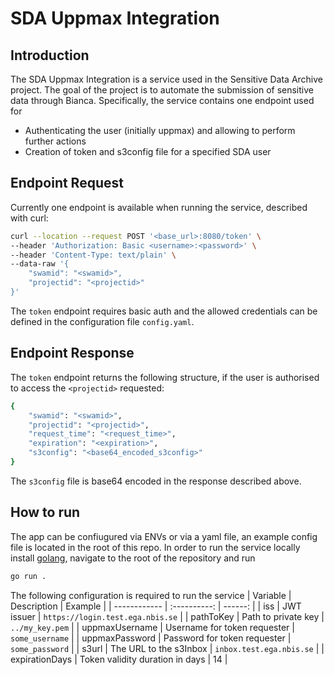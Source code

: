 # SDA Uppmax Integration

## Introduction

The SDA Uppmax Integration is a service used in the Sensitive Data Archive project. The goal of the project is to automate the submission of sensitive data through Bianca. Specifically, the service contains one endpoint used for
- Authenticating the user (initially uppmax) and allowing to perform further actions
- Creation of token and s3config file for a specified SDA user

## Endpoint Request

Currently one endpoint is available when running the service, described with curl:
```bash
curl --location --request POST '<base_url>:8080/token' \
--header 'Authorization: Basic <username>:<password>' \
--header 'Content-Type: text/plain' \
--data-raw '{
    "swamid": "<swamid>",
    "projectid": "<projectid>"
}'
```

The `token` endpoint requires basic auth and the allowed credentials can be defined in the configuration file `config.yaml`.

## Endpoint Response

The `token` endpoint returns the following structure, if the user is authorised to access the `<projectid>` requested:

```bash
{
    "swamid": "<swamid>",
    "projectid": "<projectid>",
    "request_time": "<request_time>",
    "expiration": "<expiration>",
    "s3config": "<base64_encoded_s3config>"
}
```
The `s3config` file is base64 encoded in the response described above.

## How to run
The app can be confiugured via ENVs or via a yaml file, an example config file is located in the root of this repo.
In order to run the service locally install [golang](https://go.dev/learn/), navigate to the root of the repository and run
```bash
go run .
```
The following configuration is required to run the service
| Variable     | Description  | Example |
| ------------ | :----------: | ------: |
| iss | JWT issuer | `https://login.test.ega.nbis.se` |
| pathToKey | Path to private key | `../my_key.pem` |
| uppmaxUsername | Username for token requester | `some_username` |
| uppmaxPassword | Password for token requester | `some_password` |
| s3url | The URL to the s3Inbox | `inbox.test.ega.nbis.se` |
| expirationDays | Token validity duration in days | 14 |